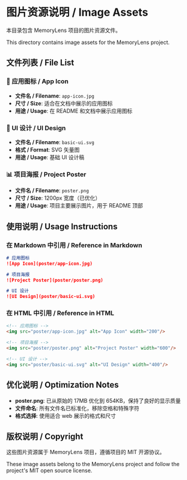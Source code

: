 # 图片资源说明 / Image Assets

本目录包含 MemoryLens 项目的图片资源文件。

This directory contains image assets for the MemoryLens project.

## 文件列表 / File List

### 📱 应用图标 / App Icon
- **文件名 / Filename**: `app-icon.jpg`
- **尺寸 / Size**: 适合在文档中展示的应用图标
- **用途 / Usage**: 在 README 和文档中展示应用图标

### 🎨 UI 设计 / UI Design
- **文件名 / Filename**: `basic-ui.svg`
- **格式 / Format**: SVG 矢量图
- **用途 / Usage**: 基础 UI 设计稿

### 📊 项目海报 / Project Poster
- **文件名 / Filename**: `poster.png`
- **尺寸 / Size**: 1200px 宽度（已优化）
- **用途 / Usage**: 项目主要展示图片，用于 README 顶部

## 使用说明 / Usage Instructions

### 在 Markdown 中引用 / Reference in Markdown

```markdown
# 应用图标
![App Icon](poster/app-icon.jpg)

# 项目海报
![Project Poster](poster/poster.png)

# UI 设计
![UI Design](poster/basic-ui.svg)
```

### 在 HTML 中引用 / Reference in HTML

```html
<!-- 应用图标 -->
<img src="poster/app-icon.jpg" alt="App Icon" width="200"/>

<!-- 项目海报 -->
<img src="poster/poster.png" alt="Project Poster" width="600"/>

<!-- UI 设计 -->
<img src="poster/basic-ui.svg" alt="UI Design" width="400"/>
```

## 优化说明 / Optimization Notes

- **poster.png**: 已从原始的 17MB 优化到 654KB，保持了良好的显示质量
- **文件命名**: 所有文件名已标准化，移除空格和特殊字符
- **格式选择**: 使用适合 web 展示的格式和尺寸

## 版权说明 / Copyright

这些图片资源属于 MemoryLens 项目，遵循项目的 MIT 开源协议。

These image assets belong to the MemoryLens project and follow the project's MIT open source license.
